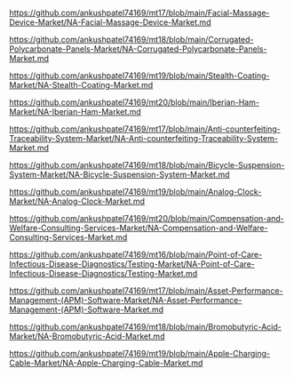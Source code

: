 <p><a href="https://github.com/ankushpatel74169/mt17/blob/main/Facial-Massage-Device-Market/NA-Facial-Massage-Device-Market.md">https://github.com/ankushpatel74169/mt17/blob/main/Facial-Massage-Device-Market/NA-Facial-Massage-Device-Market.md</a></p><p><a href="https://github.com/ankushpatel74169/mt18/blob/main/Corrugated-Polycarbonate-Panels-Market/NA-Corrugated-Polycarbonate-Panels-Market.md">https://github.com/ankushpatel74169/mt18/blob/main/Corrugated-Polycarbonate-Panels-Market/NA-Corrugated-Polycarbonate-Panels-Market.md</a></p><p><a href="https://github.com/ankushpatel74169/mt19/blob/main/Stealth-Coating-Market/NA-Stealth-Coating-Market.md">https://github.com/ankushpatel74169/mt19/blob/main/Stealth-Coating-Market/NA-Stealth-Coating-Market.md</a></p><p><a href="https://github.com/ankushpatel74169/mt20/blob/main/Iberian-Ham-Market/NA-Iberian-Ham-Market.md">https://github.com/ankushpatel74169/mt20/blob/main/Iberian-Ham-Market/NA-Iberian-Ham-Market.md</a></p><p><a href="https://github.com/ankushpatel74169/mt17/blob/main/Anti-counterfeiting-Traceability-System-Market/NA-Anti-counterfeiting-Traceability-System-Market.md">https://github.com/ankushpatel74169/mt17/blob/main/Anti-counterfeiting-Traceability-System-Market/NA-Anti-counterfeiting-Traceability-System-Market.md</a></p><p><a href="https://github.com/ankushpatel74169/mt18/blob/main/Bicycle-Suspension-System-Market/NA-Bicycle-Suspension-System-Market.md">https://github.com/ankushpatel74169/mt18/blob/main/Bicycle-Suspension-System-Market/NA-Bicycle-Suspension-System-Market.md</a></p><p><a href="https://github.com/ankushpatel74169/mt19/blob/main/Analog-Clock-Market/NA-Analog-Clock-Market.md">https://github.com/ankushpatel74169/mt19/blob/main/Analog-Clock-Market/NA-Analog-Clock-Market.md</a></p><p><a href="https://github.com/ankushpatel74169/mt20/blob/main/Compensation-and-Welfare-Consulting-Services-Market/NA-Compensation-and-Welfare-Consulting-Services-Market.md">https://github.com/ankushpatel74169/mt20/blob/main/Compensation-and-Welfare-Consulting-Services-Market/NA-Compensation-and-Welfare-Consulting-Services-Market.md</a></p><p><a href="https://github.com/ankushpatel74169/mt16/blob/main/Point-of-Care-Infectious-Disease-Diagnostics/Testing-Market/NA-Point-of-Care-Infectious-Disease-Diagnostics/Testing-Market.md">https://github.com/ankushpatel74169/mt16/blob/main/Point-of-Care-Infectious-Disease-Diagnostics/Testing-Market/NA-Point-of-Care-Infectious-Disease-Diagnostics/Testing-Market.md</a></p><p><a href="https://github.com/ankushpatel74169/mt17/blob/main/Asset-Performance-Management-(APM)-Software-Market/NA-Asset-Performance-Management-(APM)-Software-Market.md">https://github.com/ankushpatel74169/mt17/blob/main/Asset-Performance-Management-(APM)-Software-Market/NA-Asset-Performance-Management-(APM)-Software-Market.md</a></p><p><a href="https://github.com/ankushpatel74169/mt18/blob/main/Bromobutyric-Acid-Market/NA-Bromobutyric-Acid-Market.md">https://github.com/ankushpatel74169/mt18/blob/main/Bromobutyric-Acid-Market/NA-Bromobutyric-Acid-Market.md</a></p><p><a href="https://github.com/ankushpatel74169/mt19/blob/main/Apple-Charging-Cable-Market/NA-Apple-Charging-Cable-Market.md">https://github.com/ankushpatel74169/mt19/blob/main/Apple-Charging-Cable-Market/NA-Apple-Charging-Cable-Market.md</a></p>
